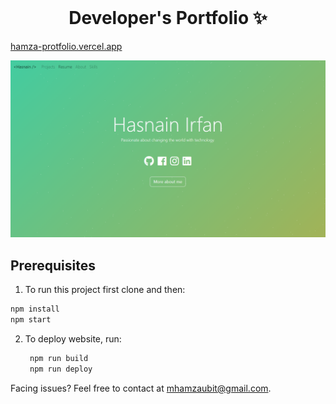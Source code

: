 <!-- PROJECT LOGO -->
<br />
<p align="center">
  <h1 align="center">Developer's Portfolio ✨</h1>
  <a href="#">hamza-protfolio.vercel.app</a>
</p>

[![Site preview](/public/social-image.png)](https://hasnain-protfolio.vercel.app/)

## Prerequisites

1. To run this project first clone and then:

```bash
npm install
npm start
```

2. To deploy website, run:

   ```bash
    npm run build
    npm run deploy
   ```

Facing issues? Feel free to contact at mhamzaubit@gmail.com.
